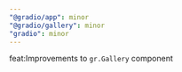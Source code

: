 ```yaml
---
"@gradio/app": minor
"@gradio/gallery": minor
"gradio": minor
---
```


feat:Improvements to `gr.Gallery` component
